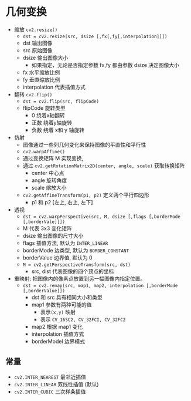 # 几何变换

- 缩放 `cv2.resize()`
    - `dst = cv2.resize(src, dsize [,fx[,fy[,interpolation]]])`
    - dst 输出图像
    - src 原始图像
    - dsize 输出图像大小
        - 如果指定，无论是否指定参数 fx,fy 都由参数 dsize 决定图像大小
    - fx 水平缩放比例
    - fy 垂直缩放比例
    - interpolation 代表插值方式
- 翻转 `cv2.flip()`
    - `dst = cv2.flip(src, flipCode)`
    - flipCode 旋转类型
        - 0 绕着x轴翻转
        - 正数 绕着y轴旋转
        - 负数 绕着 x和 y 轴旋转
- 仿射
    - 图像通过一些列几何变化来保持图像的平直性和平行性
    - `cv2.warpAffine()` 
    - 通过变换矩阵 M 实现变换, 
    - 通过 `cv2.getRotationMatrix2D(center, angle, scale)` 获取转换矩阵
        - center 中心点
        - angle 旋转角度
        - scale 缩放大小
    - `cv2.getAffineTransform(p1, p2)` 定义两个平行四边形
        - p1 和 p2 [左上, 右上, 左下]
- 透视
    - `dst = cv2.warpPerspective(src, M, dsize [,flags [,borderMode [,borderVale]]])`
    - M 代表 3x3 变化矩阵
    - dsize 输出图像的尺寸大小
    - flags 插值方法, 默认为 `INTER_LINEAR` 
    - borderMode 边类型, 默认为 `BORDER_CONSTANT`
    - borderValue 边界值, 默认为 0
    - `M = cv2.getPerspectiveTransform(src, dst)`
        - src, dist 代表图像的四个顶点的坐标
- 重映射: 把图像内的像素点放置到另一幅图像内指定位置。
    - `dst = cv2.remap(src, map1, map2, interpolation [,borderMode [,borderValue]])`
        - dst 和 src 具有相同大小和类型
        - map1 参数有两种可能的值
            - 表示`(x,y)` 映射
            - 表示 `CV_16SC2, CV_32FCI, CV_32FC2`
        - map2 根据 map1 变化
        - interpolation 插值方式
        - borderModel 边界模式


## 常量

- `cv2.INTER_NEAREST` 最邻近插值
- `cv2.INTER_LINEAR` 双线性插值 (默认)
- `cv2.INTER_CUBIC` 三次样条插值